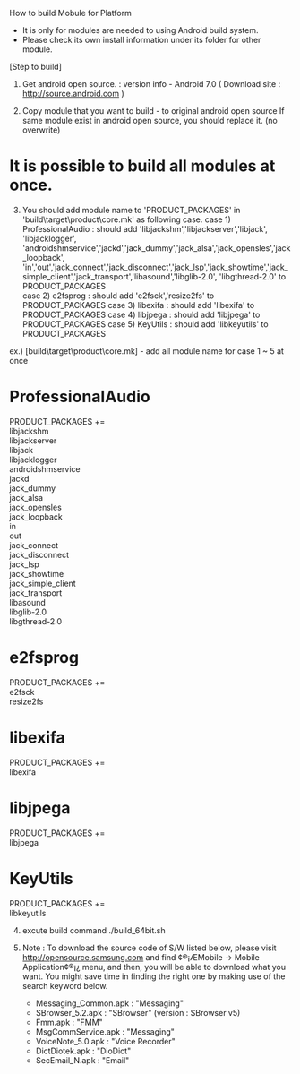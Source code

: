 How to build Mobule for Platform
- It is only for modules are needed to using Android build system.
- Please check its own install information under its folder for other module.

[Step to build]
1. Get android open source.
    : version info - Android 7.0
    ( Download site : http://source.android.com )

2. Copy module that you want to build - to original android open source
   If same module exist in android open source, you should replace it. (no overwrite)
   
  # It is possible to build all modules at once.
  
3. You should add module name to 'PRODUCT_PACKAGES' in 'build\target\product\core.mk' as following case.
	case 1) ProfessionalAudio : should add 'libjackshm','libjackserver','libjack', 'libjacklogger', 'androidshmservice','jackd','jack_dummy','jack_alsa','jack_opensles','jack_loopback',
                              'in','out','jack_connect','jack_disconnect','jack_lsp','jack_showtime','jack_simple_client','jack_transport','libasound','libglib-2.0',
                              'libgthread-2.0' to PRODUCT_PACKAGES	
	case 2) e2fsprog : should add 'e2fsck','resize2fs' to PRODUCT_PACKAGES
	case 3) libexifa : should add 'libexifa' to PRODUCT_PACKAGES
	case 4) libjpega : should add 'libjpega' to PRODUCT_PACKAGES
	case 5) KeyUtils : should add 'libkeyutils' to PRODUCT_PACKAGES
	

ex.) [build\target\product\core.mk] - add all module name for case 1 ~ 5 at once
# ProfessionalAudio
PRODUCT_PACKAGES += \
    libjackshm \
    libjackserver \
    libjack \
    libjacklogger \
    androidshmservice \
    jackd \
    jack_dummy \
    jack_alsa \
    jack_opensles \
    jack_loopback \
    in \
    out \
    jack_connect \
    jack_disconnect \
    jack_lsp \
    jack_showtime \
    jack_simple_client \
    jack_transport \
    libasound \
    libglib-2.0 \
    libgthread-2.0
    
# e2fsprog
PRODUCT_PACKAGES += \
    e2fsck \
    resize2fs
    
# libexifa
PRODUCT_PACKAGES += \
    libexifa
    
# libjpega
PRODUCT_PACKAGES += \
    libjpega
    
# KeyUtils
PRODUCT_PACKAGES += \
    libkeyutils
   
4. excute build command
   ./build_64bit.sh

5. Note : 
To download the source code of S/W listed below, please visit http://opensource.samsung.com and find ¢®¡ÆMobile -> Mobile Application¢®¡¿ menu, and then, 
you will be able to download what you want. You might save time in finding the right one by making use of the search keyword below.
   - Messaging_Common.apk : "Messaging" 
   - SBrowser_5.2.apk : "SBrowser" (version : SBrowser v5)
   - Fmm.apk : "FMM"
   - MsgCommService.apk : "Messaging"
   - VoiceNote_5.0.apk : "Voice Recorder"
   - DictDiotek.apk : "DioDict"   
   - SecEmail_N.apk : "Email"
